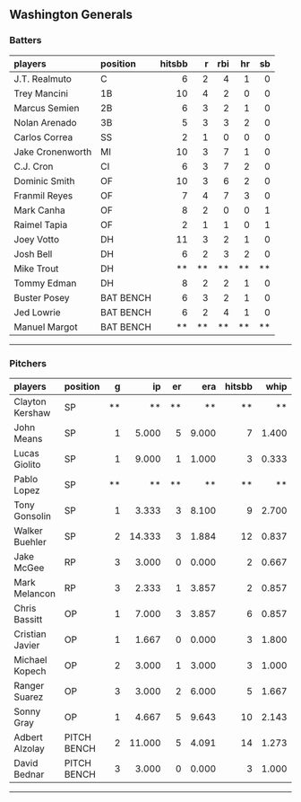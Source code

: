 ## Washington Generals

### Batters

 
|players          |position  | hitsbb|  r| rbi| hr| sb| 
|:----------------|:---------|------:|--:|---:|--:|--:| 
|J.T. Realmuto    |C         |      6|  2|   4|  1|  0| 
|Trey Mancini     |1B        |     10|  4|   2|  0|  0| 
|Marcus Semien    |2B        |      6|  3|   2|  1|  0| 
|Nolan Arenado    |3B        |      5|  3|   3|  2|  0| 
|Carlos Correa    |SS        |      2|  1|   0|  0|  0| 
|Jake Cronenworth |MI        |     10|  3|   7|  1|  0| 
|C.J. Cron        |CI        |      6|  3|   7|  2|  0| 
|Dominic Smith    |OF        |     10|  3|   6|  2|  0| 
|Franmil Reyes    |OF        |      7|  4|   7|  3|  0| 
|Mark Canha       |OF        |      8|  2|   0|  0|  1| 
|Raimel Tapia     |OF        |      2|  1|   1|  0|  1| 
|Joey Votto       |DH        |     11|  3|   2|  1|  0| 
|Josh Bell        |DH        |      6|  2|   3|  2|  0| 
|Mike Trout       |DH        |     **| **|  **| **| **| 
|Tommy Edman      |DH        |      8|  2|   2|  1|  0| 
|Buster Posey     |BAT BENCH |      6|  3|   2|  1|  0| 
|Jed Lowrie       |BAT BENCH |      6|  2|   4|  1|  0| 
|Manuel Margot    |BAT BENCH |     **| **|  **| **| **| 

* * *

### Pitchers

 
|players         |position    |  g|     ip| er|   era| hitsbb|  whip| so|  w| sv| 
|:---------------|:-----------|--:|------:|--:|-----:|------:|-----:|--:|--:|--:| 
|Clayton Kershaw |SP          | **|     **| **|    **|     **|    **| **| **| **| 
|John Means      |SP          |  1|  5.000|  5| 9.000|      7| 1.400|  2|  0|  0| 
|Lucas Giolito   |SP          |  1|  9.000|  1| 1.000|      3| 0.333|  8|  1|  0| 
|Pablo Lopez     |SP          | **|     **| **|    **|     **|    **| **| **| **| 
|Tony Gonsolin   |SP          |  1|  3.333|  3| 8.100|      9| 2.700|  3|  0|  0| 
|Walker Buehler  |SP          |  2| 14.333|  3| 1.884|     12| 0.837| 17|  1|  0| 
|Jake McGee      |RP          |  3|  3.000|  0| 0.000|      2| 0.667|  3|  0|  1| 
|Mark Melancon   |RP          |  3|  2.333|  1| 3.857|      2| 0.857|  4|  0|  2| 
|Chris Bassitt   |OP          |  1|  7.000|  3| 3.857|      6| 0.857|  8|  0|  0| 
|Cristian Javier |OP          |  1|  1.667|  0| 0.000|      3| 1.800|  2|  0|  0| 
|Michael Kopech  |OP          |  2|  3.000|  1| 3.000|      3| 1.000|  5|  0|  0| 
|Ranger Suarez   |OP          |  3|  3.000|  2| 6.000|      5| 1.667|  4|  0|  1| 
|Sonny Gray      |OP          |  1|  4.667|  5| 9.643|     10| 2.143|  6|  0|  0| 
|Adbert Alzolay  |PITCH BENCH |  2| 11.000|  5| 4.091|     14| 1.273| 10|  0|  0| 
|David Bednar    |PITCH BENCH |  3|  3.000|  0| 0.000|      3| 1.000|  5|  0|  0| 


* * *


